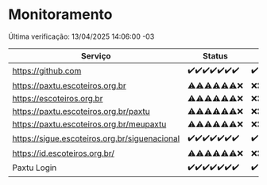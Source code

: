 # Monitoramento

Última verificação: 13/04/2025 14:06:00 -03

|Serviço|Status|Últimas 24h|
|---|---|---|
|https://github.com|<span title="2025-04-06: OK=23">✔️</span><span title="2025-04-07: OK=23">✔️</span><span title="2025-04-08: OK=23">✔️</span><span title="2025-04-09: OK=23">✔️</span><span title="2025-04-10: OK=23">✔️</span><span title="2025-04-11: OK=23">✔️</span><span title="2025-04-12: OK=16">✔️</span>|<span title="12/04/2025 14:07:00 -03 : 200">✔️</span><span title="12/04/2025 15:11:00 -03 : 200">✔️</span><span title="12/04/2025 16:06:00 -03 : 200">✔️</span><span title="12/04/2025 17:08:00 -03 : 200">✔️</span><span title="12/04/2025 18:07:00 -03 : 200">✔️</span><span title="12/04/2025 19:07:00 -03 : 200">✔️</span><span title="12/04/2025 20:08:00 -03 : 200">✔️</span><span title="12/04/2025 23:10:00 -03 : 200">✔️</span><span title="13/04/2025 01:19:00 -03 : 200">✔️</span><span title="13/04/2025 02:16:00 -03 : 200">✔️</span><span title="13/04/2025 03:12:00 -03 : 200">✔️</span><span title="13/04/2025 04:08:00 -03 : 200">✔️</span><span title="13/04/2025 05:10:00 -03 : 200">✔️</span><span title="13/04/2025 06:08:00 -03 : 200">✔️</span><span title="13/04/2025 07:08:00 -03 : 200">✔️</span><span title="13/04/2025 08:06:00 -03 : 200">✔️</span><span title="13/04/2025 09:15:00 -03 : 200">✔️</span><span title="13/04/2025 10:17:00 -03 : 200">✔️</span><span title="13/04/2025 11:07:00 -03 : 200">✔️</span><span title="13/04/2025 12:07:00 -03 : 200">✔️</span><span title="13/04/2025 13:09:00 -03 : 200">✔️</span><span title="13/04/2025 14:06:00 -03 : 200">✔️</span>|
|https://paxtu.escoteiros.org.br|<span title="2025-04-06: OK=11, Falhas=12">⚠️</span><span title="2025-04-07: OK=13, Falhas=10">⚠️</span><span title="2025-04-08: OK=13, Falhas=10">⚠️</span><span title="2025-04-09: OK=15, Falhas=8">⚠️</span><span title="2025-04-10: OK=19, Falhas=4">⚠️</span><span title="2025-04-11: OK=17, Falhas=6">⚠️</span><span title="2025-04-12: Falhas=16">❌</span>|<span title="12/04/2025 14:07:00 -03 : 403">❌</span><span title="12/04/2025 15:11:00 -03 : 403">❌</span><span title="12/04/2025 16:06:00 -03 : 403">❌</span><span title="12/04/2025 17:08:00 -03 : 403">❌</span><span title="12/04/2025 18:07:00 -03 : 403">❌</span><span title="12/04/2025 19:07:00 -03 : 403">❌</span><span title="12/04/2025 20:08:00 -03 : 403">❌</span><span title="12/04/2025 23:10:00 -03 : 403">❌</span><span title="13/04/2025 01:19:00 -03 : 403">❌</span><span title="13/04/2025 02:16:00 -03 : 403">❌</span><span title="13/04/2025 03:12:00 -03 : 403">❌</span><span title="13/04/2025 04:08:00 -03 : 403">❌</span><span title="13/04/2025 05:10:00 -03 : 403">❌</span><span title="13/04/2025 06:08:00 -03 : 403">❌</span><span title="13/04/2025 07:08:00 -03 : 403">❌</span><span title="13/04/2025 08:06:00 -03 : 403">❌</span><span title="13/04/2025 09:15:00 -03 : 403">❌</span><span title="13/04/2025 10:17:00 -03 : 403">❌</span><span title="13/04/2025 11:07:00 -03 : 403">❌</span><span title="13/04/2025 12:07:00 -03 : 403">❌</span><span title="13/04/2025 13:09:00 -03 : 403">❌</span><span title="13/04/2025 14:06:00 -03 : 403">❌</span>|
|https://escoteiros.org.br|<span title="2025-04-06: OK=1, Falhas=22">⚠️</span><span title="2025-04-07: OK=1, Falhas=22">⚠️</span><span title="2025-04-08: OK=4, Falhas=19">⚠️</span><span title="2025-04-09: OK=6, Falhas=17">⚠️</span><span title="2025-04-10: OK=15, Falhas=8">⚠️</span><span title="2025-04-11: OK=17, Falhas=6">⚠️</span><span title="2025-04-12: Falhas=16">❌</span>|<span title="12/04/2025 14:07:00 -03 : 403">❌</span><span title="12/04/2025 15:11:00 -03 : 403">❌</span><span title="12/04/2025 16:06:00 -03 : 403">❌</span><span title="12/04/2025 17:08:00 -03 : 403">❌</span><span title="12/04/2025 18:07:00 -03 : 403">❌</span><span title="12/04/2025 19:07:00 -03 : 403">❌</span><span title="12/04/2025 20:08:00 -03 : 403">❌</span><span title="12/04/2025 23:10:00 -03 : 403">❌</span><span title="13/04/2025 01:19:00 -03 : 403">❌</span><span title="13/04/2025 02:16:00 -03 : 403">❌</span><span title="13/04/2025 03:12:00 -03 : 403">❌</span><span title="13/04/2025 04:08:00 -03 : 403">❌</span><span title="13/04/2025 05:10:00 -03 : 403">❌</span><span title="13/04/2025 06:08:00 -03 : 403">❌</span><span title="13/04/2025 07:08:00 -03 : 403">❌</span><span title="13/04/2025 08:06:00 -03 : 403">❌</span><span title="13/04/2025 09:15:00 -03 : 403">❌</span><span title="13/04/2025 10:17:00 -03 : 403">❌</span><span title="13/04/2025 11:07:00 -03 : 403">❌</span><span title="13/04/2025 12:07:00 -03 : 403">❌</span><span title="13/04/2025 13:09:00 -03 : 403">❌</span><span title="13/04/2025 14:06:00 -03 : 403">❌</span>|
|https://paxtu.escoteiros.org.br/paxtu|<span title="2025-04-06: OK=3, Falhas=20">⚠️</span><span title="2025-04-07: OK=7, Falhas=16">⚠️</span><span title="2025-04-08: OK=6, Falhas=17">⚠️</span><span title="2025-04-09: OK=6, Falhas=17">⚠️</span><span title="2025-04-10: OK=18, Falhas=5">⚠️</span><span title="2025-04-11: OK=18, Falhas=5">⚠️</span><span title="2025-04-12: Falhas=16">❌</span>|<span title="12/04/2025 14:07:00 -03 : 403">❌</span><span title="12/04/2025 15:11:00 -03 : 403">❌</span><span title="12/04/2025 16:06:00 -03 : 403">❌</span><span title="12/04/2025 17:09:00 -03 : 403">❌</span><span title="12/04/2025 18:07:00 -03 : 403">❌</span><span title="12/04/2025 19:07:00 -03 : 403">❌</span><span title="12/04/2025 20:08:00 -03 : 403">❌</span><span title="12/04/2025 23:10:00 -03 : 403">❌</span><span title="13/04/2025 01:19:00 -03 : 403">❌</span><span title="13/04/2025 02:16:00 -03 : 403">❌</span><span title="13/04/2025 03:12:00 -03 : 403">❌</span><span title="13/04/2025 04:08:00 -03 : 403">❌</span><span title="13/04/2025 05:10:00 -03 : 403">❌</span><span title="13/04/2025 06:08:00 -03 : 403">❌</span><span title="13/04/2025 07:08:00 -03 : 403">❌</span><span title="13/04/2025 08:06:00 -03 : 403">❌</span><span title="13/04/2025 09:15:00 -03 : 403">❌</span><span title="13/04/2025 10:17:00 -03 : 403">❌</span><span title="13/04/2025 11:07:00 -03 : 403">❌</span><span title="13/04/2025 12:08:00 -03 : 403">❌</span><span title="13/04/2025 13:09:00 -03 : 403">❌</span><span title="13/04/2025 14:06:00 -03 : 403">❌</span>|
|https://paxtu.escoteiros.org.br/meupaxtu|<span title="2025-04-06: OK=4, Falhas=19">⚠️</span><span title="2025-04-07: OK=11, Falhas=12">⚠️</span><span title="2025-04-08: OK=9, Falhas=14">⚠️</span><span title="2025-04-09: OK=7, Falhas=16">⚠️</span><span title="2025-04-10: OK=15, Falhas=8">⚠️</span><span title="2025-04-11: OK=17, Falhas=6">⚠️</span><span title="2025-04-12: Falhas=16">❌</span>|<span title="12/04/2025 14:07:00 -03 : 403">❌</span><span title="12/04/2025 15:11:00 -03 : 403">❌</span><span title="12/04/2025 16:06:00 -03 : 403">❌</span><span title="12/04/2025 17:09:00 -03 : 403">❌</span><span title="12/04/2025 18:07:00 -03 : 403">❌</span><span title="12/04/2025 19:07:00 -03 : 403">❌</span><span title="12/04/2025 20:08:00 -03 : 403">❌</span><span title="12/04/2025 23:10:00 -03 : 403">❌</span><span title="13/04/2025 01:19:00 -03 : 403">❌</span><span title="13/04/2025 02:16:00 -03 : 403">❌</span><span title="13/04/2025 03:12:00 -03 : 403">❌</span><span title="13/04/2025 04:08:00 -03 : 403">❌</span><span title="13/04/2025 05:10:00 -03 : 403">❌</span><span title="13/04/2025 06:08:00 -03 : 403">❌</span><span title="13/04/2025 07:08:00 -03 : 403">❌</span><span title="13/04/2025 08:06:00 -03 : 403">❌</span><span title="13/04/2025 09:15:00 -03 : 403">❌</span><span title="13/04/2025 10:17:00 -03 : 403">❌</span><span title="13/04/2025 11:07:00 -03 : 403">❌</span><span title="13/04/2025 12:08:00 -03 : 403">❌</span><span title="13/04/2025 13:09:00 -03 : 403">❌</span><span title="13/04/2025 14:06:00 -03 : 403">❌</span>|
|https://sigue.escoteiros.org.br/siguenacional|<span title="2025-04-06: OK=23">✔️</span><span title="2025-04-07: OK=23">✔️</span><span title="2025-04-08: OK=23">✔️</span><span title="2025-04-09: OK=23">✔️</span><span title="2025-04-10: OK=23">✔️</span><span title="2025-04-11: OK=23">✔️</span><span title="2025-04-12: OK=16">✔️</span>|<span title="12/04/2025 14:07:00 -03 : 200">✔️</span><span title="12/04/2025 15:11:00 -03 : 200">✔️</span><span title="12/04/2025 16:06:00 -03 : 200">✔️</span><span title="12/04/2025 17:09:00 -03 : 200">✔️</span><span title="12/04/2025 18:07:00 -03 : 200">✔️</span><span title="12/04/2025 19:07:00 -03 : 200">✔️</span><span title="12/04/2025 20:08:00 -03 : 200">✔️</span><span title="12/04/2025 23:10:00 -03 : 200">✔️</span><span title="13/04/2025 01:19:00 -03 : 200">✔️</span><span title="13/04/2025 02:16:00 -03 : 200">✔️</span><span title="13/04/2025 03:12:00 -03 : 200">✔️</span><span title="13/04/2025 04:08:00 -03 : 200">✔️</span><span title="13/04/2025 05:10:00 -03 : 200">✔️</span><span title="13/04/2025 06:08:00 -03 : 200">✔️</span><span title="13/04/2025 07:08:00 -03 : 200">✔️</span><span title="13/04/2025 08:06:00 -03 : 200">✔️</span><span title="13/04/2025 09:15:00 -03 : 200">✔️</span><span title="13/04/2025 10:17:00 -03 : 200">✔️</span><span title="13/04/2025 11:07:00 -03 : 200">✔️</span><span title="13/04/2025 12:08:00 -03 : 200">✔️</span><span title="13/04/2025 13:09:00 -03 : 200">✔️</span><span title="13/04/2025 14:06:00 -03 : 200">✔️</span>|
|https://id.escoteiros.org.br/|<span title="2025-04-06: OK=11, Falhas=12">⚠️</span><span title="2025-04-07: OK=12, Falhas=11">⚠️</span><span title="2025-04-08: OK=15, Falhas=8">⚠️</span><span title="2025-04-09: OK=11, Falhas=12">⚠️</span><span title="2025-04-10: OK=18, Falhas=5">⚠️</span><span title="2025-04-11: OK=18, Falhas=5">⚠️</span><span title="2025-04-12: Falhas=16">❌</span>|<span title="12/04/2025 14:07:00 -03 : 403">❌</span><span title="12/04/2025 15:11:00 -03 : 403">❌</span><span title="12/04/2025 16:06:00 -03 : 403">❌</span><span title="12/04/2025 17:09:00 -03 : 403">❌</span><span title="12/04/2025 18:07:00 -03 : 403">❌</span><span title="12/04/2025 19:07:00 -03 : 403">❌</span><span title="12/04/2025 20:08:00 -03 : 403">❌</span><span title="12/04/2025 23:10:00 -03 : 403">❌</span><span title="13/04/2025 01:19:00 -03 : 403">❌</span><span title="13/04/2025 02:16:00 -03 : 403">❌</span><span title="13/04/2025 03:12:00 -03 : 403">❌</span><span title="13/04/2025 04:08:00 -03 : 403">❌</span><span title="13/04/2025 05:10:00 -03 : 403">❌</span><span title="13/04/2025 06:08:00 -03 : 403">❌</span><span title="13/04/2025 07:08:00 -03 : 403">❌</span><span title="13/04/2025 08:06:00 -03 : 403">❌</span><span title="13/04/2025 09:15:00 -03 : 403">❌</span><span title="13/04/2025 10:17:00 -03 : 403">❌</span><span title="13/04/2025 11:07:00 -03 : 403">❌</span><span title="13/04/2025 12:08:00 -03 : 403">❌</span><span title="13/04/2025 13:09:00 -03 : 403">❌</span><span title="13/04/2025 14:06:00 -03 : 403">❌</span>|
|Paxtu Login|<span title="2025-04-06: OK=23">✔️</span><span title="2025-04-07: OK=23">✔️</span><span title="2025-04-08: OK=23">✔️</span><span title="2025-04-09: OK=23">✔️</span><span title="2025-04-10: OK=23">✔️</span><span title="2025-04-11: OK=23">✔️</span><span title="2025-04-12: OK=16">✔️</span>|<span title="12/04/2025 14:07:00 -03 : 200">✔️</span><span title="12/04/2025 15:11:00 -03 : 200">✔️</span><span title="12/04/2025 16:06:00 -03 : 200">✔️</span><span title="12/04/2025 17:09:00 -03 : 200">✔️</span><span title="12/04/2025 18:07:00 -03 : 200">✔️</span><span title="12/04/2025 19:07:00 -03 : 200">✔️</span><span title="12/04/2025 20:08:00 -03 : 200">✔️</span><span title="12/04/2025 23:10:00 -03 : 200">✔️</span><span title="13/04/2025 01:19:00 -03 : 200">✔️</span><span title="13/04/2025 02:16:00 -03 : 200">✔️</span><span title="13/04/2025 03:12:00 -03 : 200">✔️</span><span title="13/04/2025 04:08:00 -03 : 200">✔️</span><span title="13/04/2025 05:10:00 -03 : 200">✔️</span><span title="13/04/2025 06:08:00 -03 : 200">✔️</span><span title="13/04/2025 07:08:00 -03 : 200">✔️</span><span title="13/04/2025 08:06:00 -03 : 200">✔️</span><span title="13/04/2025 09:15:00 -03 : 200">✔️</span><span title="13/04/2025 10:17:00 -03 : 200">✔️</span><span title="13/04/2025 11:07:00 -03 : 200">✔️</span><span title="13/04/2025 12:08:00 -03 : 200">✔️</span><span title="13/04/2025 13:09:00 -03 : 200">✔️</span><span title="13/04/2025 14:06:00 -03 : 200">✔️</span>|
